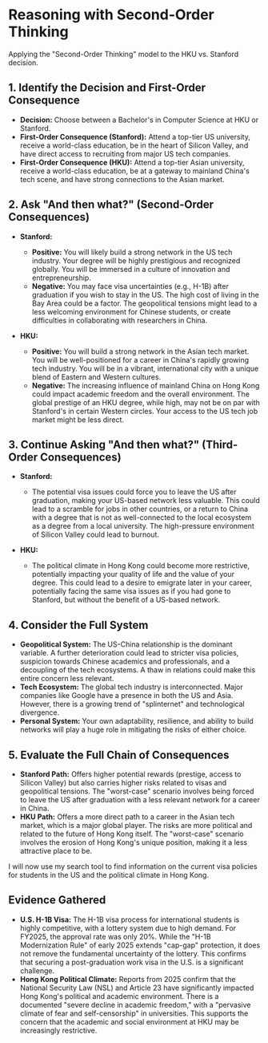 # Reasoning with Second-Order Thinking

Applying the "Second-Order Thinking" model to the HKU vs. Stanford decision.

## 1. Identify the Decision and First-Order Consequence

*   **Decision:** Choose between a Bachelor's in Computer Science at HKU or Stanford.
*   **First-Order Consequence (Stanford):** Attend a top-tier US university, receive a world-class education, be in the heart of Silicon Valley, and have direct access to recruiting from major US tech companies.
*   **First-Order Consequence (HKU):** Attend a top-tier Asian university, receive a world-class education, be at a gateway to mainland China's tech scene, and have strong connections to the Asian market.

## 2. Ask "And then what?" (Second-Order Consequences)

*   **Stanford:**
    *   **Positive:** You will likely build a strong network in the US tech industry. Your degree will be highly prestigious and recognized globally. You will be immersed in a culture of innovation and entrepreneurship.
    *   **Negative:** You may face visa uncertainties (e.g., H-1B) after graduation if you wish to stay in the US. The high cost of living in the Bay Area could be a factor. The geopolitical tensions might lead to a less welcoming environment for Chinese students, or create difficulties in collaborating with researchers in China.

*   **HKU:**
    *   **Positive:** You will build a strong network in the Asian tech market. You will be well-positioned for a career in China's rapidly growing tech industry. You will be in a vibrant, international city with a unique blend of Eastern and Western cultures.
    *   **Negative:** The increasing influence of mainland China on Hong Kong could impact academic freedom and the overall environment. The global prestige of an HKU degree, while high, may not be on par with Stanford's in certain Western circles. Your access to the US tech job market might be less direct.

## 3. Continue Asking "And then what?" (Third-Order Consequences)

*   **Stanford:**
    *   The potential visa issues could force you to leave the US after graduation, making your US-based network less valuable. This could lead to a scramble for jobs in other countries, or a return to China with a degree that is not as well-connected to the local ecosystem as a degree from a local university. The high-pressure environment of Silicon Valley could lead to burnout.

*   **HKU:**
    *   The political climate in Hong Kong could become more restrictive, potentially impacting your quality of life and the value of your degree. This could lead to a desire to emigrate later in your career, potentially facing the same visa issues as if you had gone to Stanford, but without the benefit of a US-based network.

## 4. Consider the Full System

*   **Geopolitical System:** The US-China relationship is the dominant variable. A further deterioration could lead to stricter visa policies, suspicion towards Chinese academics and professionals, and a decoupling of the tech ecosystems. A thaw in relations could make this entire concern less relevant.
*   **Tech Ecosystem:** The global tech industry is interconnected. Major companies like Google have a presence in both the US and Asia. However, there is a growing trend of "splinternet" and technological divergence.
*   **Personal System:** Your own adaptability, resilience, and ability to build networks will play a huge role in mitigating the risks of either choice.

## 5. Evaluate the Full Chain of Consequences

*   **Stanford Path:** Offers higher potential rewards (prestige, access to Silicon Valley) but also carries higher risks related to visas and geopolitical tensions. The "worst-case" scenario involves being forced to leave the US after graduation with a less relevant network for a career in China.
*   **HKU Path:** Offers a more direct path to a career in the Asian tech market, which is a major global player. The risks are more political and related to the future of Hong Kong itself. The "worst-case" scenario involves the erosion of Hong Kong's unique position, making it a less attractive place to be.

I will now use my search tool to find information on the current visa policies for students in the US and the political climate in Hong Kong.

## Evidence Gathered

*   **U.S. H-1B Visa:** The H-1B visa process for international students is highly competitive, with a lottery system due to high demand. For FY2025, the approval rate was only 20%. While the "H-1B Modernization Rule" of early 2025 extends "cap-gap" protection, it does not remove the fundamental uncertainty of the lottery. This confirms that securing a post-graduation work visa in the U.S. is a significant challenge.
*   **Hong Kong Political Climate:** Reports from 2025 confirm that the National Security Law (NSL) and Article 23 have significantly impacted Hong Kong's political and academic environment. There is a documented "severe decline in academic freedom," with a "pervasive climate of fear and self-censorship" in universities. This supports the concern that the academic and social environment at HKU may be increasingly restrictive.

